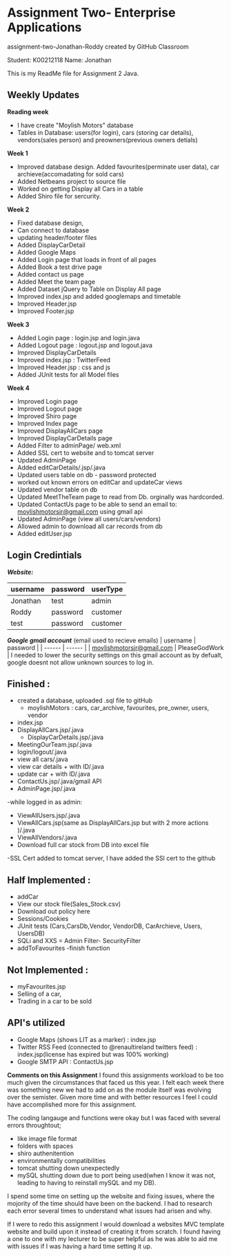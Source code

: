 
# Assignment Two- Enterprise Applications
assignment-two-Jonathan-Roddy created by GitHub Classroom

Student: K00212118
Name: Jonathan 

This is my ReadMe file for Assignment 2 Java.

## Weekly Updates

**Reading week**
  - I have create "Moylish Motors" database
  - Tables in Database: users(for login), cars (storing car details), vendors(sales person) and preowners(previous owners detials)


**Week 1**
  - Improved database design. Added favourites(perminate user data), car archieve(accomadating for sold cars)
  - Added Netbeans project to source file
  - Worked on getting Display all Cars in a table
  - Added Shiro file for sercurity.

**Week 2** 
  - Fixed database design,
  - Can connect to database
  - updating header/footer files
  - Added DisplayCarDetail
  - Added Google Maps
  - Added Login page that loads in front of all pages
  - Added Book a test drive page
  - Added contact us page  
  - Added Meet the team page
  - Added Dataset jQuery to Table on Display All page
  - Improved index.jsp and added googlemaps and timetable
  - Improved Header.jsp
  - Improved Footer.jsp
  
**Week 3**
  - Added Login page : login.jsp and login.java
  - Added Logout page : logout.jsp and logout.java
  - Improved DisplayCarDetails
  - Improved index.jsp : TwitterFeed
  - Improved Header.jsp : css and js
  - Added JUnit tests for all Model files

**Week 4**
  - Improved Login page
  - Improved Logout page
  - Improved Shiro page
  - Improved Index page
  - Improved DisplayAllCars page
  - Improved DisplayCarDetails page
  - Added Filter to adminPage/ web.xml
  - Added SSL cert to website and to tomcat server
  - Updated AdminPage
  - Added editCarDetails/.jsp/.java
  - Updated users table on db - password protected
  - worked out known errors on editCar and updateCar views
  - Updated vendor table on db
  - Updated MeetTheTeam page to read from Db. orginally was hardcorded.
  - Updated ContactUs page to be able to send an email to: moylishmotorsjr@gmail.com using gmail api
  - Updated AdminPage (view all users/cars/vendors)
  - Allowed admin to download all car records from db
  - Added editUser.jsp

## Login Credintials
***Website:*** 

| username | password | userType |
| ------ | ------ |------ |
| Jonathan | test | admin|
| Roddy | password | customer|
| test | password | customer|


***Google gmail account*** (email used to recieve emails) 
| username | password |
| ------ | ------ |
| moylishmotorsjr@gmail.com | PleaseGodWork | 
I needed to lower the security settings on this gmail account as by defualt, google doesnt not allow unknown sources to log in. 

## Finished : 
- created a database, uploaded .sql file to gitHub
    - moylishMotors : cars, car_archive, favourites, pre_owner, users, vendor
- index.jsp
- DisplayAllCars.jsp/.java
    - DisplayCarDetails.jsp/.java
- MeetingOurTeam.jsp/.java
- login/logout/.java
- view all cars/.java
- view car details + with ID/.java
- update car + with ID/.java
- ContactUs.jsp/.java/gmail API
- AdminPage.jsp/.java

-while logged in as admin:
-  ViewAllUsers.jsp/.java
- ViewAllCars.jsp(same as DisplayAllCars.jsp but with 2 more actions )/.java
- ViewAllVendors/.java
- Download full car stock from DB into excel file
 
-SSL Cert added to tomcat server, I have added the SSl cert to the github

## Half Implemented : 
- addCar
- View our stock file(Sales_Stock.csv)
- Download out policy here
- Sessions/Cookies
- JUnit tests (Cars,CarsDb,Vendor, VendorDB, CarArchieve, Users, UsersDB)
- SQLi and XXS = Admin Filter- SecurityFilter
- addToFavourites -finish function 

## Not Implemented : 
- myFavourites.jsp
- Selling of a car,
- Trading in a car to be sold

## API's utilized
- Google Maps (shows LIT as a marker) : index.jsp
- Twitter RSS Feed (connected to @renaultireland twitters feed) : index.jsp(license has expired but was 100% working)
- Google SMTP API : ContactUs.jsp

**Comments on this Assignment**
I found this assignments workload to be too much given the circumstances that faced us this year. I felt each week there was something new we had to add on as the module itself was evolving over the semister. Given more time and with better resources I feel I could have accomplished more for this assignment. 

The coding langauge and functions were okay but I was faced with several errors throughtout; 
- like image file format
- folders with spaces
- shiro authenitention 
- environmentally compatibilities
- tomcat shutting down unexpectedly 
- mySQL shutting down due to port being used(when I know it was not, leading to having to reinstall mySQL and my DB). 

I spend some time on setting up the website and fixing issues, where the mojority of the time should have been on the backend. I had to research each error several times to understand what issues had arisen and why. 

If I were to redo this assignment I would download a websites MVC template website and build upon it instead of creating it from scratch. I found having a one to one with my lecturer to be super helpful as he was able to aid me with issues if I was having a hard time setting it up.


